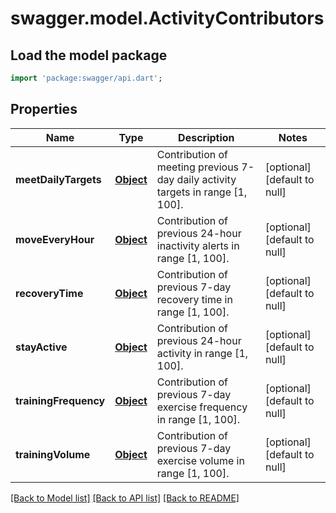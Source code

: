 # swagger.model.ActivityContributors

## Load the model package
```dart
import 'package:swagger/api.dart';
```

## Properties
Name | Type | Description | Notes
------------ | ------------- | ------------- | -------------
**meetDailyTargets** | [**Object**](Object.md) | Contribution of meeting previous 7-day daily activity targets in range [1, 100]. | [optional] [default to null]
**moveEveryHour** | [**Object**](Object.md) | Contribution of previous 24-hour inactivity alerts in range [1, 100]. | [optional] [default to null]
**recoveryTime** | [**Object**](Object.md) | Contribution of previous 7-day recovery time in range [1, 100]. | [optional] [default to null]
**stayActive** | [**Object**](Object.md) | Contribution of previous 24-hour activity in range [1, 100]. | [optional] [default to null]
**trainingFrequency** | [**Object**](Object.md) | Contribution of previous 7-day exercise frequency in range [1, 100]. | [optional] [default to null]
**trainingVolume** | [**Object**](Object.md) | Contribution of previous 7-day exercise volume in range [1, 100]. | [optional] [default to null]

[[Back to Model list]](../README.md#documentation-for-models) [[Back to API list]](../README.md#documentation-for-api-endpoints) [[Back to README]](../README.md)

